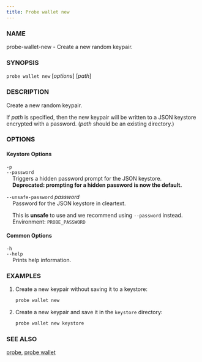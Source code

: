 ```yaml
---
title: Probe wallet new
---
```


### NAME

probe-wallet-new - Create a new random keypair.

### SYNOPSIS

`probe wallet new` [*options*] [*path*]

### DESCRIPTION

Create a new random keypair.

If *path* is specified, then the new keypair will be written to a JSON keystore encrypted with a password.
(*path* should be an existing directory.)

### OPTIONS

#### Keystore Options

`-p`  
`--password`  
&nbsp;&nbsp;&nbsp;&nbsp;Triggers a hidden password prompt for the JSON keystore.  
&nbsp;&nbsp;&nbsp;&nbsp;**Deprecated: prompting for a hidden password is now the default.**

`--unsafe-password` *password*  
&nbsp;&nbsp;&nbsp;&nbsp;Password for the JSON keystore in cleartext.

&nbsp;&nbsp;&nbsp;&nbsp;This is **unsafe** to use and we recommend using `--password` instead.  
&nbsp;&nbsp;&nbsp;&nbsp;Environment: `PROBE_PASSWORD`

#### Common Options

`-h`  
`--help`  
&nbsp;&nbsp;&nbsp;&nbsp;Prints help information.

### EXAMPLES

1. Create a new keypair without saving it to a keystore:

   ```sh
   probe wallet new
   ```

2. Create a new keypair and save it in the `keystore` directory:
   ```sh
   probe wallet new keystore
   ```

### SEE ALSO

[probe](./probe.md), [probe wallet](./probe-wallet.md)
